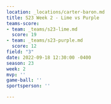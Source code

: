 ```yaml
---
location: _locations/carter-baron.md
title: S23 Week 2 - Lime vs Purple
teams-score:
- team: _teams/s23-lime.md
  score: 19
- team: _teams/s23-purple.md
  score: 12
field: "3"
date: 2022-09-18 12:30:00 -0400
season: 23
week: 2
mvp: ''
game-ball: ''
sportsperson: ''

---
```

